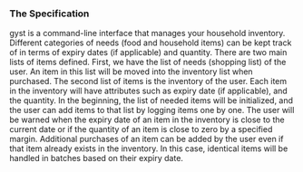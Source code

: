 ### The Specification
gyst is a command-line interface that manages your household inventory. Different categories of needs (food and household items) can be kept track of in terms of expiry dates (if applicable) and quantity. There are two main lists of items defined. First, we have the list of needs (shopping list) of the user. An item in this list will be moved into the inventory list when purchased. The second list of items is the inventory of the user. Each item in the inventory will have attributes such as expiry date (if applicable), and the quantity. In the beginning, the list of needed items will be initialized, and the user can add items to that list by logging items one by one. The user will be warned when the expiry date of an item in the inventory is close to the current date or if the quantity of an item is close to zero by a specified margin. Additional purchases of an item can be added by the user even if that item already exists in the inventory. In this case, identical items will be handled in batches based on their expiry date.
